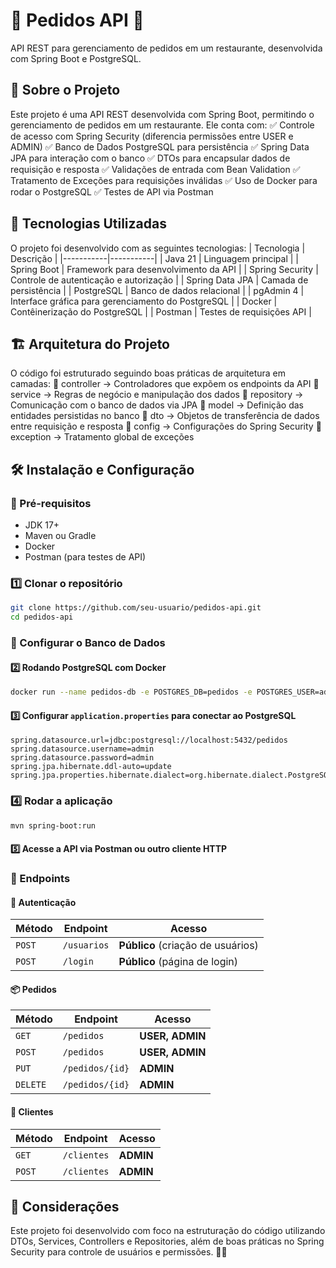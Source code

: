 # 📌 Pedidos API 🍔

API REST para gerenciamento de pedidos em um restaurante, desenvolvida com Spring Boot e PostgreSQL.

## 📌 Sobre o Projeto

Este projeto é uma API REST desenvolvida com Spring Boot, permitindo o gerenciamento de pedidos em um restaurante. Ele conta com:
✅ Controle de acesso com Spring Security (diferencia permissões entre USER e ADMIN)
✅ Banco de Dados PostgreSQL para persistência
✅ Spring Data JPA para interação com o banco
✅ DTOs para encapsular dados de requisição e resposta
✅ Validações de entrada com Bean Validation
✅ Tratamento de Exceções para requisições inválidas
✅ Uso de Docker para rodar o PostgreSQL
✅ Testes de API via Postman

## 🚀 Tecnologias Utilizadas
O projeto foi desenvolvido com as seguintes tecnologias:
| Tecnologia  | Descrição | 
|-----------|-----------|
| Java 21    | Linguagem principal    |
| Spring Boot  | Framework para desenvolvimento da API    | 
| Spring Security  | Controle de autenticação e autorização    |
| Spring Data JPA  | Camada de persistência    |
| PostgreSQL  | Banco de dados relacional    |
| pgAdmin 4	  | Interface gráfica para gerenciamento do PostgreSQL    |
| Docker  | 	Contêinerização do PostgreSQL    |
| Postman	  | Testes de requisições API    |

## 🏗 Arquitetura do Projeto
O código foi estruturado seguindo boas práticas de arquitetura em camadas:
📂 controller → Controladores que expõem os endpoints da API
📂 service → Regras de negócio e manipulação dos dados
📂 repository → Comunicação com o banco de dados via JPA
📂 model → Definição das entidades persistidas no banco
📂 dto → Objetos de transferência de dados entre requisição e resposta
📂 config → Configurações do Spring Security
📂 exception → Tratamento global de exceções

## 🛠 Instalação e Configuração
### 📌 Pré-requisitos
- JDK 17+
- Maven ou Gradle
- Docker
- Postman (para testes de API)

### 1️⃣ Clonar o repositório
```bash
git clone https://github.com/seu-usuario/pedidos-api.git
cd pedidos-api
```

### 📌 Configurar o Banco de Dados
#### 2️⃣  Rodando PostgreSQL com Docker
```bash
docker run --name pedidos-db -e POSTGRES_DB=pedidos -e POSTGRES_USER=admin -e POSTGRES_PASSWORD=admin -p 5432:5432 -d postgres
```
#### 3️⃣ Configurar ```application.properties``` para conectar ao PostgreSQL
```properties
spring.datasource.url=jdbc:postgresql://localhost:5432/pedidos
spring.datasource.username=admin
spring.datasource.password=admin
spring.jpa.hibernate.ddl-auto=update
spring.jpa.properties.hibernate.dialect=org.hibernate.dialect.PostgreSQLDialect
```

### 4️⃣  Rodar a aplicação
```bash
mvn spring-boot:run
```
#### 5️⃣ Acesse a API via Postman ou outro cliente HTTP

### 📌 Endpoints
#### 🔑 Autenticação 
| Método | Endpoint   | Acesso  |
|--------|-----------|---------|
| `POST` | `/usuarios` | **Público** (criação de usuários) |
| `POST` | `/login`    | **Público** (página de login) |

#### 📦 Pedidos  

| Método | Endpoint       | Acesso         |
|--------|---------------|----------------|
| `GET`  | `/pedidos`     | **USER, ADMIN** |
| `POST` | `/pedidos`     | **USER, ADMIN** |
| `PUT`  | `/pedidos/{id}` | **ADMIN**       |
| `DELETE` | `/pedidos/{id}` | **ADMIN**       |

#### 👥 Clientes  

| Método | Endpoint    | Acesso  |
|--------|------------|---------|
| `GET`  | `/clientes` | **ADMIN** |
| `POST` | `/clientes` | **ADMIN** |

## 📝 Considerações
Este projeto foi desenvolvido com foco na estruturação do código utilizando DTOs, Services, Controllers e Repositories, além de boas práticas no Spring Security para controle de usuários e permissões. 🚀🔥
